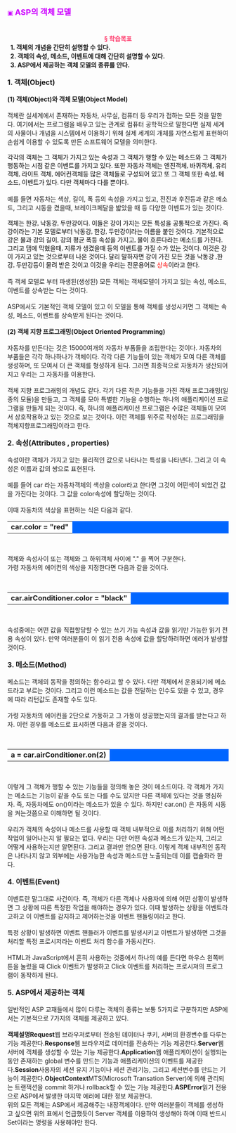 <tr><td valign="center"><font color="#cc00ff">▣&nbsp;<font size="4"><strong>ASP의 객체 모델<br /><br /></strong></font></font></td></tr><tr bgcolor="#ffffff"><td valign="center" width="80" height="55"><br /><div align="center"><strong><font color="#ff3366">§ 학습목표</font></strong></div></td><td valign="center"><strong>&nbsp;&nbsp;1. 객체의 개념을 간단히 설명할 수 있다.<br />&nbsp;&nbsp;2. 객체의 속성, 메소드, 이벤트에 대해 간단히 설명할 수 있다.<br />&nbsp;&nbsp;3. ASP에서 제공하는 객체 모델의 종류를 안다.</strong></td></tr><br style="color: rgb(0, 0, 0); font-family: Gulim; line-height: 19px; "><tr><td valign="top"><p style="margin-top: 0px; margin-right: 0px; margin-bottom: 0px; "><br /></p><p style="margin-top: 0px; margin-right: 0px; margin-bottom: 0px; margin-left: 0px; "><strong><font size="3">1. 객체(Object)</font></strong></p><br /><p style="margin-top: 0px; margin-right: 0px; margin-bottom: 0px; margin-left: 0px; "><strong>(1) 객체(Object)와 객체 모델(Object Model)</strong></p><br /><p style="margin-top: 0px; margin-right: 0px; margin-bottom: 0px; margin-left: 0px; ">객체란 실세계에서 존재하는 자동차, 사무실, 컴퓨터 등 우리가 접하는 모든 것을 말한다. 여기에서는 프로그램을 배우고 있는 관계로 컴퓨터 공학적으로 말한다면 실제 세계의 사물이나 개념을 시스템에서 이용하기 위해 실제 세계의 개체를 자연스럽게 표현하여 손쉽게 이용할 수 있도록 만든 소프트웨어 모델을 의미한다.</p><br /><p style="margin-top: 0px; margin-right: 0px; margin-bottom: 0px; margin-left: 0px; "><span style="color: rgb(0, 0, 0); font-family: Gulim; line-height: 19px; ">각각의 객체는 그 객체가 가지고 있는 속성과 그 객체가 행할 수 있는 메소드와 그 객체가 행동하는 시점 같은 이벤트를 가지고 있다. 또한 자동차 객체는 엔진객체, 바퀴객체, 유리객체, 라이트 객체, 에어컨객체등 많은 객체들로 구성되어 있고 또 그 객체 또한 속성, 메소드, 이벤트가 있다. 다만 객체마다 다를 뿐이다.</span></p><br /><p style="margin-top: 0px; margin-right: 0px; margin-bottom: 0px; margin-left: 0px; ">예를 들면 자동차는 색상, 길이, 폭 등의 속성을 가지고 있고, 전진과 후진등과 같은 메소드, 그리고 시동을 켰을때, 브레이크페달을 밟았을 때 등 다양한 이벤트가 있는 것이다.</p><br /><p style="margin-top: 0px; margin-right: 0px; margin-bottom: 0px; margin-left: 0px; "><span style="color: rgb(0, 0, 0); font-family: Gulim; line-height: 19px; ">객체는 한강, 낙동강, 두만강이다. 이들은 강이 가지는 모든 특성을 공통적으로 가진다. 즉 강이라는 기본 모델로부터 낙동강, 한강, 두만강이라는 이름을 붙인 것이다. 기본적으로 강은 물과 강의 길이, 강의 평균 폭등 속성을 가지고, 물이 흐른다라는 메소드를 가진다. 그리고 댐에 막혔을때, 지류가 생겼을때 등의 이벤트를 가질 수가 있는 것이다. 이것은 강이 가지고 있는 것으로부터 나온 것이다. 달리 말하자면 강이 가진 모든 것을 낙동강 ,한강, 두만강등이 물려 받은 것이고 이것을 우리는 전문용어로&nbsp;</span><font color="#ff0000" style="font-family: Gulim; line-height: 19px; ">상속</font><span style="color: rgb(0, 0, 0); font-family: Gulim; line-height: 19px; ">이라고 한다.</span></p><br /><p style="margin-top: 0px; margin-right: 0px; margin-bottom: 0px; margin-left: 0px; ">즉 객체 모델로 부터 파생된(생성된) 모든 객체는 객체모델이 가지고 있는 속성, 메소드, 이벤트를 상속받는 다는 것이다.</p><br /><p style="margin-top: 0px; margin-right: 0px; margin-bottom: 0px; margin-left: 0px; ">ASP에서도 기본적인 객체 모델이 있고 이 모델을 통해 객체를 생성시키면 그 객체는 속성, 메소드, 이벤트를 상속받게 된다는 것이다.</p><br /><p style="margin-top: 0px; margin-right: 0px; margin-bottom: 0px; margin-left: 0px; "><strong>(2) 객체 지향 프로그래밍(Object Oriented Programming)</strong></p><br /><p style="margin-top: 0px; margin-right: 0px; margin-bottom: 0px; margin-left: 0px; ">자동차를 만든다는 것은 15000여개의 자동차 부품들을 조립한다는 것이다. 자동차의 부품들은 각각 하나하나가 객체이다. 각각 다른 기능들이 있는 객체가 모여 다른 객체를 생성하며, 또 모여서 더 큰 객체를 형성하게 된다. 그러면 최종적으로 자동차가 생산되어지고 우리는 그 자동차를 이용한다.</p><br /><p style="margin-top: 0px; margin-right: 0px; margin-bottom: 0px; margin-left: 0px; ">객체 지향 프로그래밍의 개념도 같다. 각기 다른 작은 기능들을 가진 객채 프로그래밍(일종의 모듈)을 만들고, 그 객체를 모아 특별한 기능을 수행하는 하나의 애플리케이션 프로그램을 만들게 되는 것이다. 즉, 하나의 애플리케이션 프로그램은 수많은 객체들이 모여서 상호작용하고 있는 것으로 보는 것이다. 이런 객체를 위주로 작성하는 프로그래밍을 객체지향프로그래밍이라고 한다.</p><br /><p style="margin-top: 0px; margin-right: 0px; margin-bottom: 0px; margin-left: 0px; "><strong><font size="3">2. 속성(Attributes , properties)</font></strong></p><br /><p style="margin-top: 0px; margin-right: 0px; margin-bottom: 0px; margin-left: 0px; ">속성이란 객체가 가지고 있는 물리적인 값으로 나타나는 특성을 나타낸다. 그리고 이 속성은 이름과 값의 쌍으로 표현된다.</p><br /><p style="margin-top: 0px; margin-right: 0px; margin-bottom: 0px; margin-left: 0px; ">예를 들어 car 라는 자동차객체의 색상을 color라고 한다면 그것이 어떤색이 되었건 값을 가진다는 것이다. 그 값을 color속성에 할당하는 것이다.</p><br /><p style="margin-top: 0px; margin-right: 0px; margin-bottom: 0px; margin-left: 0px; ">이때 자동차의 색상을 표현하는 식은 다음과 같다.</p><p><p><p><p><table cellspacing="1" cellpadding="5" width="540" bgcolor="#0066ff" border="0"><tbody><tr><td bgcolor="#ffffff"><strong>car.color = "red"</strong></td></tr></tbody></table><br /></p></p></p></p><p style="margin-top: 0px; margin-right: 0px; margin-bottom: 0px; margin-left: 0px; ">객체와 속성사이 또는 객체와 그 하위객체 사이에 "." 을 찍어 구분한다.</p><p style="margin-top: 0px; margin-right: 0px; margin-bottom: 0px; margin-left: 0px; ">가령 자동차의 에어컨의 색상을 지정한다면 다음과 같을 것이다.</p><p><p><p><br /><table cellspacing="1" cellpadding="5" width="540" bgcolor="#0066ff" border="0"><tbody><tr><td bgcolor="#ffffff"><strong>car.airConditioner.color = "black"</strong></td></tr></tbody></table><br /></p></p></p><p style="margin-top: 0px; margin-right: 0px; margin-bottom: 0px; margin-left: 0px; ">속성중에는 어떤 값을 직접할당할 수 있는 쓰기 가능 속성과 값을 읽기만 가능한 읽기 전용 속성이 있다. 만약 여러분들이 이 읽기 전용 속성에 값을 할당하려하면 에러가 발생할 것이다.</p><br /><p style="margin-top: 0px; margin-right: 0px; margin-bottom: 0px; margin-left: 0px; "><strong><font size="3">3. 메소드(Method)</font></strong></p><br /><p style="margin-top: 0px; margin-right: 0px; margin-bottom: 0px; margin-left: 0px; ">메소드는 객체의 동작을 정의하는 함수라고 할 수 있다. 다만 객체에서 운용되기에 메소드라고 부르는 것이다. 그리고 이런 메소드는 값을 전달하는 인수도 있을 수 있고, 경우에 따라 리턴값도 존재할 수도 있다.</p><br /><p style="margin-top: 0px; margin-right: 0px; margin-bottom: 0px; margin-left: 0px; ">가령 자동차의 에어컨을 2단으로 가동하고 그 가동이 성공했는지의 결과를 받는다고 하자. 이런 경우를 메소드로 표시하면 다음과 같을 것이다.</p><p><p><p><br /><table cellspacing="1" cellpadding="5" width="540" bgcolor="#0066ff" border="0"><tbody><tr><td bgcolor="#ffffff"><strong>a = car.airConditioner.on(2)</strong></td></tr></tbody></table><br /></p></p></p><p style="margin-top: 0px; margin-right: 0px; margin-bottom: 0px; margin-left: 0px; ">이렇게 그 객체가 행할 수 있는 기능들을 정의해 놓은 것이 메소드이다. 각 객체가 가지는 메소드는 기능이 같을 수도 또는 다를 수도 있지만 다른 객체에 있다는 것을 명심하자. 즉, 자동차에도 on()이라는 메소드가 있을 수 있다. 하지만 car.on() 은 자동의 시동을 켜는것쯤으로 이해하면 될 것이다.</p><br /><p style="margin-top: 0px; margin-right: 0px; margin-bottom: 0px; margin-left: 0px; ">우리가 객체의 속성이나 메소드를 사용할 때 객체 내부적으로 이를 처리하기 위해 어떤 작업이 일어나는지 알 필요는 없다. 우리는 다만 어떤 속성과 메소드가 있는지, 그리고 어떻게 사용하는지만 알면된다. 그리고 결과만 얻으면 된다. 이렇게 객체 내부적인 동작은 나타나지 않고 외부에는 사용가능한 속성과 메소드만 노출되는데 이를 캡슐화라 한다.</p><br /><p style="margin-top: 0px; margin-right: 0px; margin-bottom: 0px; margin-left: 0px; "><strong><font size="3">4. 이벤트(Event)</font></strong></p><br /><p style="margin-top: 0px; margin-right: 0px; margin-bottom: 0px; margin-left: 0px; ">이벤트란 말그대로 사건이다. 즉, 객체가 다른 객체나 사용자에 의해 어떤 상황이 발생하면 그 상황에 따른 특정한 작업을 해야하는 경우가 있다. 이때 발생하는 상황을 이벤트라고하고 이 이벤트를 감지하고 제어하는것을 이벤트 핸들링이라고 한다.</p><br /><p style="margin-top: 0px; margin-right: 0px; margin-bottom: 0px; margin-left: 0px; ">특정 상황이 발생하면 이벤트 핸들러가 이벤트를 발생시키고 이벤트가 발생하면 그것을 처리할 특정 프로시저라는 이벤트 처리 함수를 가동시킨다.</p><br /><p style="margin-top: 0px; margin-right: 0px; margin-bottom: 0px; margin-left: 0px; ">HTML과 JavaScript에서 흔히 사용하는 것중에서 하나의 예를 든다면 마우스 왼쪽버튼을 눌렀을 때 Click 이벤트가 발생하고 Click 이벤트를 처리하는 프로시져의 프로그램이 동작하게 된다.</p><br /><p style="margin-top: 0px; margin-right: 0px; margin-bottom: 0px; margin-left: 0px; "><strong><font size="3">5. ASP에서 제공하는 객체</font></strong></p><br /><p style="margin-top: 0px; margin-right: 0px; margin-bottom: 0px; margin-left: 0px; ">일반적인 ASP 교재들에서 많이 다루는 객체의 종류는 보통 5가지로 구분하지만 ASP에서는 기본적으로 7가지의 객체를 제공하고 있다.</p><br />
<tr bgcolor="#ccffff"><td width="113"><strong>객체</strong></td><td width="404"><strong>설명</strong></td></tr><tr bgcolor="#ffffff"><td><strong>Request</strong></td><td>웹 브라우저로부터 전송된 데이터나 쿠키, 서버의 환경변수를 다루는 기능 제공한다.</td></tr><tr bgcolor="#ffffff"><td><strong>Response</strong></td><td>웹 브라우저로 데이터를 전송하는 기능 제공한다.</td></tr><tr bgcolor="#ffffff"><td><strong>Server</strong></td><td>웹 서버에 객체를 생성할 수 있는 기능 제공한다.</td></tr><tr bgcolor="#ffffff"><td><strong>Application</strong></td><td>웹 애플리케이션이 실행되는 동안 존재하는 global 변수를 만드는 기능과 애플리케이션의 이벤트를 제공한다.</td></tr><tr bgcolor="#ffffff"><td><strong>Session</strong></td><td>사용자의 세션 유지 기능이나 세션 관리기능, 그리고 세션변수를 만드는 기능이 제공한다.</td></tr><tr bgcolor="#ffffff"><td><strong>ObjectContext</strong></td><td>MTS(Microsoft Transation Server)에 의해 관리되는 트랜잭션을 commit 하거나 rollback할 수 있는 기능 제공한다.</td></tr><tr bgcolor="#ffffff"><td><strong>ASPError</strong></td><td>읽기 전용으로 ASP에서 발생한 마지막 에러에 대한 정보 제공한다.</td></tr><br /><p style="margin-top: 0px; margin-right: 0px; margin-bottom: 0px; margin-left: 0px; ">위의 모든 객체는 ASP에서 제공해주는 내장객체이다. 만약 여러분들이 객체를 생성하고 싶으면 위의 표에서 언급했듯이 Server 객체를 이용하여 생성해야 하며 이때 반드시 Set이라는 명령을 사용해야만 한다.
